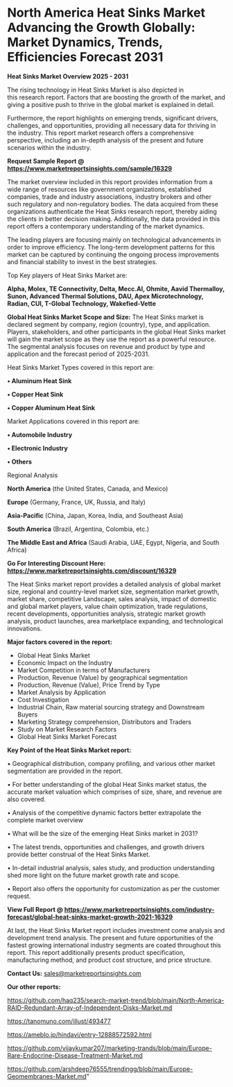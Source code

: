  # North America Heat Sinks Market Advancing the Growth Globally: Market Dynamics, Trends, Efficiencies Forecast 2031

<Strong> Heat Sinks Market Overview 2025 - 2031</strong>

The rising technology in Heat Sinks Market is also depicted in this research report. Factors that are boosting the growth of the market, and giving a positive push to thrive in the global market is explained in detail.

Furthermore, the report highlights on emerging trends, significant drivers, challenges, and opportunities, providing all necessary data for thriving in the industry. This report market research offers a comprehensive perspective, including an in-depth analysis of the present and future scenarios within the industry.

<strong>Request Sample Report @ <a href=https://www.marketreportsinsights.com/sample/16329>https://www.marketreportsinsights.com/sample/16329</a></strong>

The market overview included in this report provides information from a wide range of resources like government organizations, established companies, trade and industry associations, industry brokers and other such regulatory and non-regulatory bodies. The data acquired from these organizations authenticate the Heat Sinks research report, thereby aiding the clients in better decision making. Additionally, the data provided in this report offers a contemporary understanding of the market dynamics.

The leading players are focusing mainly on technological advancements in order to improve efficiency. The long-term development patterns for this market can be captured by continuing the ongoing process improvements and financial stability to invest in the best strategies.

Top Key players of Heat Sinks Market are:

<strong>Alpha, Molex, TE Connectivity, Delta, Mecc.Al, Ohmite, Aavid Thermalloy, Sunon, Advanced Thermal Solutions, DAU, Apex Microtechnology, Radian, CUI, T-Global Technology, Wakefied-Vette</strong>

<strong><b>Global Heat Sinks Market Scope and Size:</b></strong>
The Heat Sinks market is declared segment by company, region (country), type, and application. Players, stakeholders, and other participants in the global Heat Sinks market will gain the market scope as they use the report as a powerful resource. The segmental analysis focuses on revenue and product by type and application and the forecast period of 2025-2031.

Heat Sinks Market Types covered in this report are:

<strong>• Aluminum Heat Sink

• Copper Heat Sink

• Copper Aluminum Heat Sink</strong>

Market Applications covered in this report are:

<strong>• Automobile Industry

• Electronic Industry

• Others</strong> 

Regional Analysis

<strong>North America</strong> (the United States, Canada, and Mexico)

<strong>Europe</strong> (Germany, France, UK, Russia, and Italy)

<strong>Asia-Pacific</strong> (China, Japan, Korea, India, and Southeast Asia)

<strong>South America</strong> (Brazil, Argentina, Colombia, etc.)

<strong>The Middle East and Africa</strong> (Saudi Arabia, UAE, Egypt, Nigeria, and South Africa)

<strong>Go For Interesting Discount Here: <a href=https://www.marketreportsinsights.com/discount/16329>https://www.marketreportsinsights.com/discount/16329</a></strong>

The Heat Sinks market report provides a detailed analysis of global market size, regional and country-level market size, segmentation market growth, market share, competitive Landscape, sales analysis, impact of domestic and global market players, value chain optimization, trade regulations, recent developments, opportunities analysis, strategic market growth analysis, product launches, area marketplace expanding, and technological innovations.

<strong><b>Major factors covered in the report:</b></strong>
<ul>
  <li>Global Heat Sinks Market </li>
  <li>Economic Impact on the Industry</li>
  <li>Market Competition in terms of Manufacturers</li>
  <li>Production, Revenue (Value) by geographical segmentation</li>
  <li>Production, Revenue (Value), Price Trend by Type</li>
  <li>Market Analysis by Application</li>
  <li>Cost Investigation</li>
  <li>Industrial Chain, Raw material sourcing strategy and Downstream Buyers</li>
  <li>Marketing Strategy comprehension, Distributors and Traders</li>
  <li>Study on Market Research Factors</li>
  <li>Global Heat Sinks Market Forecast</li>
</ul>

<strong><b>Key Point of the Heat Sinks Market report:</b></strong>

• Geographical distribution, company profiling, and various other market segmentation are provided in the report.

• For better understanding of the global Heat Sinks market status, the accurate market valuation which comprises of size, share, and revenue are also covered.

• Analysis of the competitive dynamic factors better extrapolate the complete market overview

• What will be the size of the emerging Heat Sinks market in 2031?

• The latest trends, opportunities and challenges, and growth drivers provide better construal of the Heat Sinks Market.

• In-detail industrial analysis, sales study, and production understanding shed more light on the future market growth rate and scope.

• Report also offers the opportunity for customization as per the customer request.

<strong><b>View Full Report @ <a href=https://www.marketreportsinsights.com/industry-forecast/global-heat-sinks-market-growth-2021-16329>https://www.marketreportsinsights.com/industry-forecast/global-heat-sinks-market-growth-2021-16329</a></b></strong>


At last, the Heat Sinks Market report includes investment come analysis and development trend analysis. The present and future opportunities of the fastest growing international industry segments are coated throughout this report. This report additionally presents product specification, manufacturing method, and product cost structure, and price structure.

<strong>Contact Us:</strong>
sales@marketreportsinsights.com

<strong>Our other reports:</strong>

<a href=https://github.com/haq235/search-market-trend/blob/main/North-America-RAID-Redundant-Array-of-Independent-Disks-Market.md>https://github.com/haq235/search-market-trend/blob/main/North-America-RAID-Redundant-Array-of-Independent-Disks-Market.md</a>

<a href=https://tanomuno.com/illust/493477>https://tanomuno.com/illust/493477</a>

<a href=https://ameblo.jp/hindavi/entry-12888572592.html>https://ameblo.jp/hindavi/entry-12888572592.html</a>

<a href=https://github.com/vijaykumar207/marketing-trands/blob/main/Europe-Rare-Endocrine-Disease-Treatment-Market.md>https://github.com/vijaykumar207/marketing-trands/blob/main/Europe-Rare-Endocrine-Disease-Treatment-Market.md</a>

<a href=https://github.com/arshdeep76555/trendingg/blob/main/Europe-Geomembranes-Market.md>https://github.com/arshdeep76555/trendingg/blob/main/Europe-Geomembranes-Market.md</a>"
